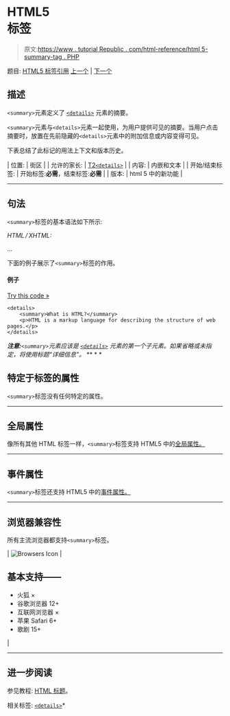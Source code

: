 # HTML5 <summary>标签</summary>

> 原文:[https://www . tutorial Republic . com/html-reference/html 5-summary-tag . PHP](https://www.tutorialrepublic.com/html-reference/html5-summary-tag.php)

题目: [HTML5 标签引用](html5-tags.php) [上一个](html-sub-tag.php) | [下一个](html-sup-tag.php)

## 描述

`<summary>`元素定义了 [`<details>`](html5-details-tag.php) 元素的摘要。

`<summary>`元素与`<details>`元素一起使用，为用户提供可见的摘要。当用户点击摘要时，放置在先前隐藏的`<details>`元素中的附加信息或内容变得可见。

下表总结了此标记的用法上下文和版本历史。

| 位置: | 街区 |
| 允许的家长: | [T2`<details>`](html5-details-tag.php) |
| 内容: | 内嵌和文本 |
| 开始/结束标签: | 开始标签:**必需**，结束标签:**必需** |
| 版本: | html 5 中的新功能 |

* * *

## 句法

`<summary>`标签的基本语法如下所示:

*HTML / XHTML:* <summary> ... </summary>

下面的例子展示了`<summary>`标签的作用。

#### 例子

[Try this code »](../codelab.php?topic=html5&file=summary-tag "Try this code using online Editor")

```
<details>
    <summary>What is HTML?</summary>
    <p>HTML is a markup language for describing the structure of web pages.</p>
</details>
```

 ***注意:**`<summary>`元素应该是 [`<details>`](html5-details-tag.php) 元素的第一个子元素。如果省略或未指定，将使用标题“详细信息”。*  ** * *

## 特定于标签的属性

`<summary>`标签没有任何特定的属性。

* * *

## 全局属性

像所有其他 HTML 标签一样，`<summary>`标签支持 HTML5 中的[全局属性。](html5-global-attributes.php)

* * *

## 事件属性

`<summary>`标签还支持 HTML5 中的[事件属性。](html5-event-attributes.php)

* * *

## 浏览器兼容性

所有主流浏览器都支持`<summary>`标签。

| ![Browsers Icon](../Images/e9331123c77668c1832e541c2fca1002.png) | 

## 基本支持——

*   火狐 ×
*   谷歌浏览器 12+
*   互联网浏览器 ×
*   苹果 Safari 6+
*   歌剧 15+

 |

* * *

## 进一步阅读

参见教程: [HTML 标题](../html-tutorial/html-headings.php)。

相关标签: [`<details>`](html5-details-tag.php)*
